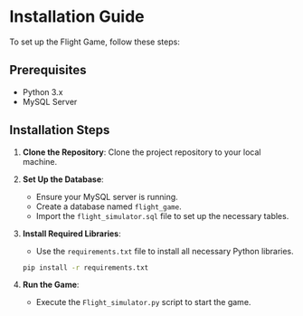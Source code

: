 # Installation Guide

To set up the Flight Game, follow these steps:

## Prerequisites

- Python 3.x
- MySQL Server

## Installation Steps

1. **Clone the Repository**: Clone the project repository to your local machine.

2. **Set Up the Database**:
   - Ensure your MySQL server is running.
   - Create a database named `flight_game`.
   - Import the `flight_simulator.sql` file to set up the necessary tables.

3. **Install Required Libraries**:
   - Use the `requirements.txt` file to install all necessary Python libraries.

   ```bash
   pip install -r requirements.txt
   ```

4. **Run the Game**:
   - Execute the `Flight_simulator.py` script to start the game.

